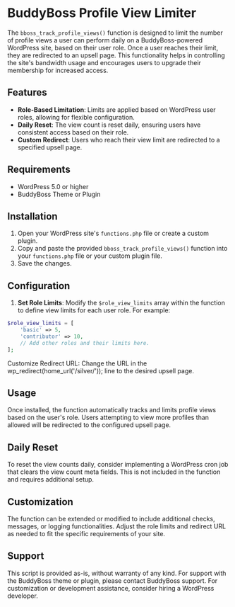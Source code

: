 # BuddyBoss Profile View Limiter

The `bboss_track_profile_views()` function is designed to limit the number of profile views a user can perform daily on a BuddyBoss-powered WordPress site, based on their user role. Once a user reaches their limit, they are redirected to an upsell page. This functionality helps in controlling the site's bandwidth usage and encourages users to upgrade their membership for increased access.

## Features

- **Role-Based Limitation**: Limits are applied based on WordPress user roles, allowing for flexible configuration.
- **Daily Reset**: The view count is reset daily, ensuring users have consistent access based on their role.
- **Custom Redirect**: Users who reach their view limit are redirected to a specified upsell page.

## Requirements

- WordPress 5.0 or higher
- BuddyBoss Theme or Plugin

## Installation

1. Open your WordPress site's `functions.php` file or create a custom plugin.
2. Copy and paste the provided `bboss_track_profile_views()` function into your `functions.php` file or your custom plugin file.
3. Save the changes.

## Configuration

1. **Set Role Limits**: Modify the `$role_view_limits` array within the function to define view limits for each user role. For example:

```php
$role_view_limits = [
    'basic' => 5,
    'contributor' => 10,
    // Add other roles and their limits here.
];

```
Customize Redirect URL: Change the URL in the wp_redirect(home_url('/silver/')); line to the desired upsell page.
## Usage
Once installed, the function automatically tracks and limits profile views based on the user's role. Users attempting to view more profiles than allowed will be redirected to the configured upsell page.

## Daily Reset
To reset the view counts daily, consider implementing a WordPress cron job that clears the view count meta fields. This is not included in the function and requires additional setup.

## Customization
The function can be extended or modified to include additional checks, messages, or logging functionalities.
Adjust the role limits and redirect URL as needed to fit the specific requirements of your site.
## Support
This script is provided as-is, without warranty of any kind. For support with the BuddyBoss theme or plugin, please contact BuddyBoss support. For customization or development assistance, consider hiring a WordPress developer.
